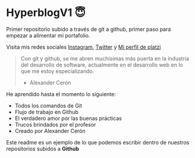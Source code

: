 # HyperblogV1 😇
Primer repositorio subido a través de git a github, primer paso para empezar a alimentar mi portafolio. 

Visita mis redes sociales [ Instagram](https://www.instagram.com/alexanderceronr/), [ Twitter](https://twitter.com/AlexanderCeronR) y [ Mi perfil de platzi](https://platzi.com/p/alexander-ceron-r/)

>Con git y github, se me abren muchísimas más puerta en la industria del desarrollo de software, actualmente en el desarrollo web en lo que me estoy especializando.
> - Alexander Cerón

He aprendido hasta el momento lo siguiente:

* Todos los comandos de Git
* Flujo de trabajo en Github
* El verdadero amor por las buenas prácticas
* Trucos brindados por el profesor
* Creado por Alexander Cerón

Este readme es un ejemplo de lo que podemos escribir dentro de nuestros repositorios subidos a **Github**